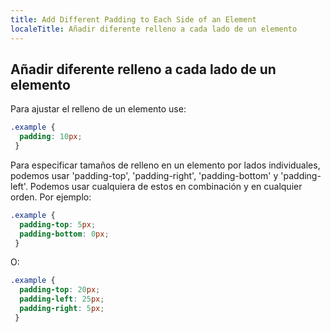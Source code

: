 ```yaml
---
title: Add Different Padding to Each Side of an Element
localeTitle: Añadir diferente relleno a cada lado de un elemento
---
```

## Añadir diferente relleno a cada lado de un elemento

Para ajustar el relleno de un elemento use:

```css
.example { 
  padding: 10px; 
 } 
```

Para especificar tamaños de relleno en un elemento por lados individuales, podemos usar 'padding-top', 'padding-right', 'padding-bottom' y 'padding-left'. Podemos usar cualquiera de estos en combinación y en cualquier orden. Por ejemplo:

```css
.example { 
  padding-top: 5px; 
  padding-bottom: 0px; 
 } 
```

O:

```css
.example { 
  padding-top: 20px; 
  padding-left: 25px; 
  padding-right: 5px; 
 } 

```